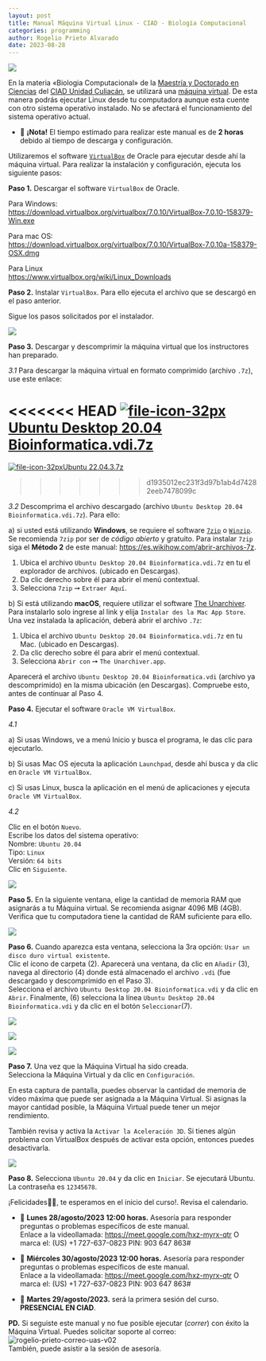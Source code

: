 ```yaml
---
layout: post
title: Manual Máquina Virtual Linux - CIAD - Biología Computacional
categories: programming
author: Rogelio Prieto Alvarado
date: 2023-08-28
---
```


![](https://raw.githubusercontent.com/rogelioprieto/linux-tips/master/_posts/linux-ciad-mv-2023/LogoUAS-CIAD-Linux-499x100.png)

En la materia «Biologia Computacional» de la [Maestría y Doctorado en Ciencias](https://www.ciad.mx/posgrados/opcionesterminales/biotecnologia/) del [CIAD Unidad Culiacán](https://www.ciad.mx/culiacan/), se utilizará una [máquina virtual](https://www.redhat.com/es/topics/virtualization/what-is-a-virtual-machine). De esta manera podrás ejecutar Linux desde tu computadora aunque esta cuente con otro sistema operativo instalado. No se afectará el funcionamiento del sistema operativo actual.

- 🚩 **¡Nota!** El tiempo estimado para realizar este manual es de **2 horas** debido al tiempo de descarga y configuración.

Utilizaremos el software [`VirtualBox`](https://www.virtualbox.org/) de Oracle para ejecutar desde ahí la máquina virtual. Para realizar la instalación y configuración, ejecuta los siguiente pasos:



**Paso 1.** Descargar el software `VirtualBox` de Oracle.

Para Windows:  
<https://download.virtualbox.org/virtualbox/7.0.10/VirtualBox-7.0.10-158379-Win.exe>

Para mac OS:  
<https://download.virtualbox.org/virtualbox/7.0.10/VirtualBox-7.0.10a-158379-OSX.dmg>

Para Linux  
<https://www.virtualbox.org/wiki/Linux_Downloads>


**Paso 2.** Instalar `VirtualBox`. Para ello ejecuta el archivo que se descargó en el paso anterior.

Sigue los pasos solicitados por el instalador.

![](https://raw.githubusercontent.com/rogelioprieto/linux-tips/master/_posts/linux-ciad-mv-2023/00.png)



**Paso 3.** Descargar y descomprimir la máquina virtual que los instructores han preparado.

_3.1_ Para descargar la máquina virtual en formato comprimido (archivo `.7z`), use este enlace:

<<<<<<< HEAD
[![file-icon-32px](https://raw.githubusercontent.com/rogelioprieto/linux-tips/master/_posts/linux-ciad-mv-2023/file-icon-32px.png)Ubuntu Desktop 20.04 Bioinformatica.vdi.7z](https://drive.google.com/file/d/1imETWS7DJBacrpkNIuR9GZx3gsKBZwgk/view?usp=drive_link)
=======
[![file-icon-32px](https://raw.githubusercontent.com/rogelioprieto/linux-tips/master/_posts/linux-images-verano2023/file-icon-32px.png)Ubuntu 22.04.3.7z](https://drive.google.com/file/d/1vFm9MKE2mYF06nHGPevOn_UWn4wjacvx/view?usp=sharing)
>>>>>>> d1935012ec231f3d97b1ab4d74282eeb7478099c

_3.2_ Descomprima el archivo descargado (archivo `Ubuntu Desktop 20.04 Bioinformatica.vdi.7z`). Para ello:

a) si usted está utilizando **Windows**, se requiere el software [`7zip`](https://www.7-zip.org/) o [`Winzip`](https://www.winzip.com/es/learn/file-formats/7z/). Se recomienda `7zip` por ser de _código abierto_ y gratuito. Para instalar `7zip` siga el **Método 2** de este manual: <https://es.wikihow.com/abrir-archivos-7z>.


1. Ubica el archivo `Ubuntu Desktop 20.04 Bioinformatica.vdi.7z` en tu el explorador de archivos. (ubicado en Descargas).
2. Da clic derecho sobre él para abrir el menú contextual.
3. Selecciona `7zip`  ➙ `Extraer Aquí`.

b) Si está utilizando **macOS**, requiere utilizar el software [The Unarchiver](https://theunarchiver.com/). Para instalarlo solo ingrese al link y elija `Instalar des la Mac App Store`. Una vez instalada la aplicación, deberá abrir el archivo `.7z`: 

1. Ubica el archivo `Ubuntu Desktop 20.04 Bioinformatica.vdi.7z` en tu Mac. (ubicado en Descargas).
2. Da clic derecho sobre él para abrir el menú contextual.
3. Selecciona `Abrir con`  ➙ `The Unarchiver.app`.


Aparecerá el archivo `Ubuntu Desktop 20.04 Bioinformatica.vdi` (archivo ya descomprimido) en la misma ubicación (en Descargas). Compruebe esto, antes de continuar al Paso 4.



**Paso 4.** Ejecutar el software `Oracle VM VirtualBox`.

_4.1_  

a) Si usas Windows, ve a menú Inicio y busca el programa, le das clic para ejecutarlo.  

b) Si usas Mac OS ejecuta la aplicación `Launchpad`, desde ahí busca y da clic en `Oracle VM VirtualBox`.

c) Si usas Linux, busca la aplicación en el menú de aplicaciones y ejecuta `Oracle VM VirtualBox`.

_4.2_ 

Clic en el botón `Nuevo`.\
Escribe los datos del sistema operativo:  
Nombre: `Ubuntu 20.04`  
Tipo: `Linux`  
Versión: `64 bits`  
Clic en `Siguiente`.

![](https://raw.githubusercontent.com/rogelioprieto/linux-tips/master/_posts/linux-ciad-mv-2023/01A.png)


**Paso 5.** En la siguiente ventana, elige la cantidad de memoria RAM que asignarás a tu Máquina virtual.
Se recomienda asignar 4096 MB (4GB). Verifica que tu computadora tiene la cantidad de RAM suficiente para ello.

![](https://raw.githubusercontent.com/rogelioprieto/linux-tips/master/_posts/linux-ciad-mv-2023/02A.png)

**Paso 6.** Cuando aparezca esta ventana, selecciona la 3ra opción: `Usar un disco duro virtual existente`.\
Clic el ícono de carpeta (2). Aparecerá una ventana, da clic en `Añadir` (3), navega al directorio (4) donde está almacenado el archivo `.vdi` (fue descargado y descomprimido en el Paso 3).\
Selecciona el archivo `Ubuntu Desktop 20.04 Bioinformatica.vdi` y da clic en `Abrir`.
Finalmente, (6) selecciona la línea `Ubuntu Desktop 20.04 Bioinformatica.vdi` y da clic en el botón `Seleccionar`(7).


![](https://raw.githubusercontent.com/rogelioprieto/linux-tips/master/_posts/linux-ciad-mv-2023/03A.png)


![](https://raw.githubusercontent.com/rogelioprieto/linux-tips/master/_posts/linux-ciad-mv-2023/04A.png)


![](https://raw.githubusercontent.com/rogelioprieto/linux-tips/master/_posts/linux-ciad-mv-2023/05A.png)



**Paso 7.** Una vez que la Máquina Virtual ha sido creada.\
Selecciona la Máquina Virtual y da clic en `Configuración`.

En esta captura de pantalla, puedes observar la cantidad de memoria de video máxima que puede ser asignada a la Máquina Virtual. Si asignas la mayor cantidad posible, la Máquina Virtual puede tener un mejor rendimiento.

También revisa y activa la `Activar la Aceleración 3D`. Si tienes algún problema con VirtualBox después de activar esta opción, entonces puedes desactivarla.

![](https://raw.githubusercontent.com/rogelioprieto/linux-tips/master/_posts/linux-ciad-mv-2023/06A.png)


**Paso 8.** Selecciona `Ubuntu 20.04` y da clic en `Iniciar`. Se ejecutará Ubuntu. La contraseña es `12345678`.

¡Felicidades👏🥳, te esperamos en el inicio del curso!. Revisa el calendario.


- 📅 **Lunes 28/agosto/2023 12:00 horas.** Asesoría para responder preguntas o problemas específicos de este manual.\
Enlace a la videollamada: <https://meet.google.com/hxz-myrx-qtr>
O marca el:  (US) +1 727-637-0823  PIN: 903 647 863#


- 📅 **Miércoles 30/agosto/2023 12:00 horas.** Asesoría para responder preguntas o problemas específicos de este manual.\
Enlace a la videollamada: <https://meet.google.com/hxz-myrx-qtr>
O marca el:  (US) +1 727-637-0823  PIN: 903 647 863#


- 📅 **Martes 29/agosto/2023.** será la primera sesión del curso. **PRESENCIAL EN CIAD**.


**PD.** Si seguiste este manual y no fue posible ejecutar (_correr_) con éxito la Máquina Virtual. Puedes solicitar soporte al correo: ![rogelio-prieto-correo-uas-v02](https://raw.githubusercontent.com/rogelioprieto/linux-tips/master/assets/images/rogelio-prieto-correo-uas-v02-vsm.png)\
También, puede asistir a la sesión de asesoría.

